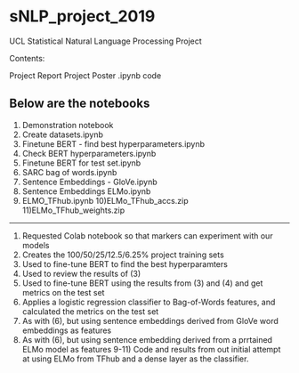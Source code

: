 # sNLP_project_2019
UCL Statistical Natural Language Processing Project

Contents:

Project Report
Project Poster
.ipynb code

Below are the notebooks
----------------------------------------------------
1) Demonstration notebook
2) Create datasets.ipynb
3) Finetune BERT - find best hyperparameters.ipynb
4) Check BERT hyperparameters.ipynb
5) Finetune BERT for test set.ipynb 
6) SARC bag of words.ipynb
7) Sentence Embeddings - GloVe.ipynb
8) Sentence Embeddings ELMo.ipynb
9) ELMO_TFhub.ipynb
10)ELMo_TFhub_accs.zip
11)ELMo_TFhub_weights.zip

----------------------------------------------------

1) Requested Colab notebook so that markers can experiment with our models
2) Creates the 100/50/25/12.5/6.25% project training sets
3) Used to fine-tune BERT to find the best hyperparamters
4) Used to review the results of (3)
5) Used to fine-tune BERT using the results from (3) and (4) and get metrics on the test set
6) Applies a logistic regression classifier to Bag-of-Words features, and calculated the metrics on the test set
7) As with (6), but using sentence embeddings derived from GloVe word embeddings as features
8) As with (6), but using sentence embedding derived from a prrtained ELMo model as features
9-11) Code and results from out initial attempt at using ELMo from TFhub and a dense layer as the classifier. 
